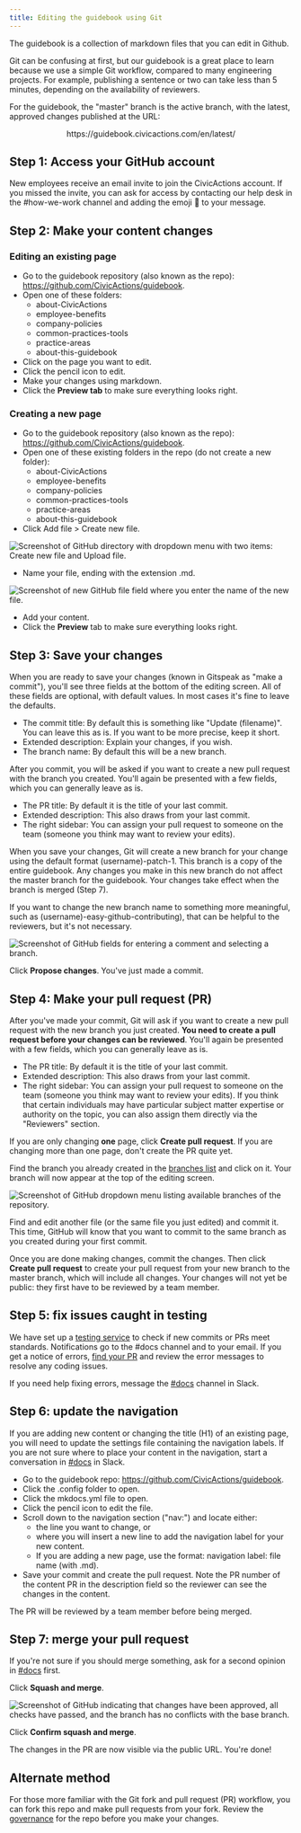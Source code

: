 ```yaml
---
title: Editing the guidebook using Git
---
```


The guidebook is a collection of markdown files that you can edit in Github.

Git can be confusing at first, but our guidebook is a great place to learn because we use a simple Git workflow, compared to many engineering projects. For example, publishing a sentence or two can take less than 5 minutes, depending on the availability of reviewers.

For the guidebook, the "master" branch is the active branch, with the latest, approved changes published at the URL:<br>

<div align="center">https://guidebook.civicactions.com/en/latest/</div>

## Step 1: Access your GitHub account

New employees receive an email invite to join the CivicActions account. If you missed the invite, you can ask for access by contacting our help desk in the #how-we-work channel and adding the emoji :ticket: to your message.

## Step 2: Make your content changes

### Editing an existing page

-   Go to the guidebook repository (also known as the repo): https://github.com/CivicActions/guidebook.
-   Open one of these folders:
    -   about-CivicActions
    -   employee-benefits
    -   company-policies
    -   common-practices-tools
    -   practice-areas
    -   about-this-guidebook
-   Click on the page you want to edit.
-   Click the pencil icon to edit.
-   Make your changes using markdown.
-   Click the **Preview tab** to make sure everything looks right.

### Creating a new page

-   Go to the guidebook repository (also known as the repo): https://github.com/CivicActions/guidebook.
-   Open one of these existing folders in the repo (do not create a new folder):
    -   about-CivicActions
    -   employee-benefits
    -   company-policies
    -   common-practices-tools
    -   practice-areas
    -   about-this-guidebook
-   Click Add file > Create new file.

![Screenshot of GitHub directory with dropdown menu with two items: Create new file and Upload file.](../assets/images/1-Create-new-file.png)

-   Name your file, ending with the extension .md.

![Screenshot of new GitHub file field where you enter the name of the new file.](../assets/images/2-Name-file.png)

-   Add your content.
-   Click the **Preview** tab to make sure everything looks right.

## Step 3: Save your changes

When you are ready to save your changes (known in Gitspeak as "make a commit"), you'll see three fields at the bottom of the editing screen. All of these fields are optional, with default values. In most cases it's fine to leave the defaults.

-   The commit title: By default this is something like "Update (filename)". You can leave this as is. If you want to be more precise, keep it short.
-   Extended description: Explain your changes, if you wish.
-   The branch name: By default this will be a new branch.

After you commit, you will be asked if you want to create a new pull request with the branch you created. You'll again be presented with a few fields, which you can generally leave as is.

-   The PR title: By default it is the title of your last commit.
-   Extended description: This also draws from your last commit.
-   The right sidebar: You can assign your pull request to someone on the team (someone you think may want to review your edits).

When you save your changes, Git will create a new branch for your change using the default format (username)-patch-1. This branch is a copy of the entire guidebook. Any changes you make in this new branch do not affect the master branch for the guidebook. Your changes take effect when the branch is merged (Step 7).

If you want to change the new branch name to something more meaningful, such as (username)-easy-github-contributing), that can be helpful to the reviewers, but it's not necessary.

![Screenshot of GitHub fields for entering a comment and selecting a branch.](../assets/images/3-Propose-changes.png)

Click **Propose changes**. You've just made a commit.

## Step 4: Make your pull request (PR)

After you've made your commit, Git will ask if you want to create a new pull request with the new branch you just created. **You need to create a pull request before your changes can be reviewed**. You'll again be presented with a few fields, which you can generally leave as is.

-   The PR title: By default it is the title of your last commit.
-   Extended description: This also draws from your last commit.
-   The right sidebar: You can assign your pull request to someone on the team (someone you think may want to review your edits). If you think that certain individuals may have particular subject matter expertise or authority on the topic, you can also assign them directly via the "Reviewers" section.

If you are only changing **one** page, click **Create pull request**. If you are changing more than one page, don't create the PR quite yet.

Find the branch you already created in the [branches list](https://github.com/CivicActions/guidebook/branches) and click on it. Your branch will now appear at the top of the editing screen.

![Screenshot of GitHub dropdown menu listing available branches of the repository.](../assets/images/4-Find-branch.png)

Find and edit another file (or the same file you just edited) and commit it. This time, GitHub will know that you want to commit to the same branch as you created during your first commit.

Once you are done making changes, commit the changes. Then click **Create pull request** to create your pull request from your new branch to the master branch, which will include all changes. Your changes will not yet be public: they first have to be reviewed by a team member.

## Step 5: fix issues caught in testing

We have set up a [testing service](automatic-checking.md) to check if new commits or PRs meet standards. Notifications go to the #docs channel and to your email. If you get a notice of errors, [find your PR](https://github.com/CivicActions/guidebook/pulls) and review the error messages to resolve any coding issues.

If you need help fixing errors, message the [#docs](https://civicactions.slack.com/messages/docs/) channel in Slack.

## Step 6: update the navigation

If you are adding new content or changing the title (H1) of an existing page, you will need to update the settings file containing the navigation labels. If you are not sure where to place your content in the navigation, start a conversation in [#docs](https://civicactions.slack.com/messages/docs/) in Slack.

-   Go to the guidebook repo: https://github.com/CivicActions/guidebook.
-   Click the .config folder to open.
-   Click the mkdocs.yml file to open.
-   Click the pencil icon to edit the file.
-   Scroll down to the navigation section ("nav:") and locate either:
    -   the line you want to change, or
    -   where you will insert a new line to add the navigation label for your new content.
    -   If you are adding a new page, use the format: navigation label: file name (with .md).
-   Save your commit and create the pull request. Note the PR number of the content PR in the description field so the reviewer can see the changes in the content.

The PR will be reviewed by a team member before being merged.

## Step 7: merge your pull request

If you're not sure if you should merge something, ask for a second opinion in [#docs](https://civicactions.slack.com/messages/docs/) first.

Click **Squash and merge**.

![Screenshot of GitHub indicating that changes have been approved, all checks have passed, and the branch has no conflicts with the base branch.](../assets/images/5-Squash-merge.png)

Click **Confirm squash and merge**.

The changes in the PR are now visible via the public URL. You're done!

## Alternate method

For those more familiar with the Git fork and pull request (PR) workflow, you can fork this repo and make pull requests from your fork. Review the [governance](guidebook-governance.md) for the repo before you make your changes.

